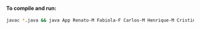 #### To compile and run:
```bash
javac *.java && java App Renato-M Fabiola-F Carlos-M Henrique-M Cristina-F Renata-F Juliana-F Pedro-M
```
